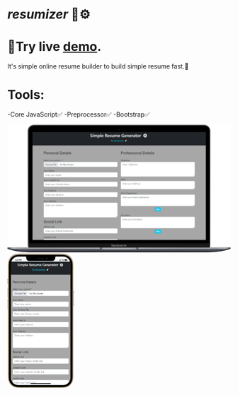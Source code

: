 # <i>resumizer</i> 📄⚙️
<h1>🔗Try live <a href="https://resumizer.netlify.app/">demo</a>.</h1>

It's simple online resume builder to build simple resume fast.🚀

# Tools:
-Core JavaScript✅
-Preprocessor✅
-Bootstrap✅
<div>
<img src="/laptop.png" alt="screenshot" title="Laptop" style="width:650px">
<img src="/mobile (1).png" alt="screenshot" title="Mobile" style="width:150px">
</div>
